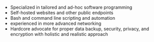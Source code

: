 - Specialized in tailored and ad-hoc software programming
- Self-hosted websites and other public endpoints
- Bash and command line scripting and automation
- experienced in more advanced networking
- Hardcore advocate for proper data backup, security, privacy, and encryption with holistic and realistic approach